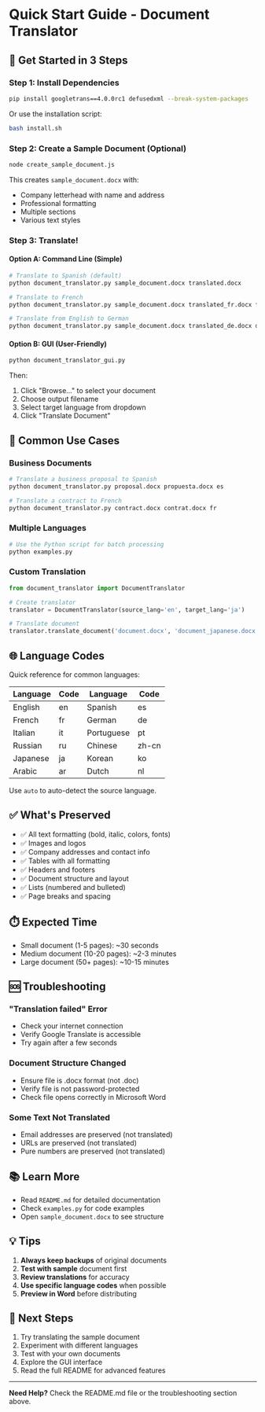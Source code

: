 # Quick Start Guide - Document Translator

## 🚀 Get Started in 3 Steps

### Step 1: Install Dependencies
```bash
pip install googletrans==4.0.0rc1 defusedxml --break-system-packages
```

Or use the installation script:
```bash
bash install.sh
```

### Step 2: Create a Sample Document (Optional)
```bash
node create_sample_document.js
```

This creates `sample_document.docx` with:
- Company letterhead with name and address
- Professional formatting
- Multiple sections
- Various text styles

### Step 3: Translate!

#### Option A: Command Line (Simple)
```bash
# Translate to Spanish (default)
python document_translator.py sample_document.docx translated.docx

# Translate to French
python document_translator.py sample_document.docx translated_fr.docx fr

# Translate from English to German
python document_translator.py sample_document.docx translated_de.docx de en
```

#### Option B: GUI (User-Friendly)
```bash
python document_translator_gui.py
```

Then:
1. Click "Browse..." to select your document
2. Choose output filename
3. Select target language from dropdown
4. Click "Translate Document"

## 📝 Common Use Cases

### Business Documents
```bash
# Translate a business proposal to Spanish
python document_translator.py proposal.docx propuesta.docx es

# Translate a contract to French
python document_translator.py contract.docx contrat.docx fr
```

### Multiple Languages
```python
# Use the Python script for batch processing
python examples.py
```

### Custom Translation
```python
from document_translator import DocumentTranslator

# Create translator
translator = DocumentTranslator(source_lang='en', target_lang='ja')

# Translate document
translator.translate_document('document.docx', 'document_japanese.docx')
```

## 🌐 Language Codes

Quick reference for common languages:

| Language | Code | Language | Code |
|----------|------|----------|------|
| English  | en   | Spanish  | es   |
| French   | fr   | German   | de   |
| Italian  | it   | Portuguese | pt |
| Russian  | ru   | Chinese  | zh-cn |
| Japanese | ja   | Korean   | ko   |
| Arabic   | ar   | Dutch    | nl   |

Use `auto` to auto-detect the source language.

## ✅ What's Preserved

- ✅ All text formatting (bold, italic, colors, fonts)
- ✅ Images and logos
- ✅ Company addresses and contact info
- ✅ Tables with all formatting
- ✅ Headers and footers
- ✅ Document structure and layout
- ✅ Lists (numbered and bulleted)
- ✅ Page breaks and spacing

## ⏱️ Expected Time

- Small document (1-5 pages): ~30 seconds
- Medium document (10-20 pages): ~2-3 minutes
- Large document (50+ pages): ~10-15 minutes

## 🆘 Troubleshooting

### "Translation failed" Error
- Check your internet connection
- Verify Google Translate is accessible
- Try again after a few seconds

### Document Structure Changed
- Ensure file is .docx format (not .doc)
- Verify file is not password-protected
- Check file opens correctly in Microsoft Word

### Some Text Not Translated
- Email addresses are preserved (not translated)
- URLs are preserved (not translated)
- Pure numbers are preserved (not translated)

## 📚 Learn More

- Read `README.md` for detailed documentation
- Check `examples.py` for code examples
- Open `sample_document.docx` to see structure

## 💡 Tips

1. **Always keep backups** of original documents
2. **Test with sample** document first
3. **Review translations** for accuracy
4. **Use specific language codes** when possible
5. **Preview in Word** before distributing

## 🎯 Next Steps

1. Try translating the sample document
2. Experiment with different languages
3. Test with your own documents
4. Explore the GUI interface
5. Read the full README for advanced features

---

**Need Help?** Check the README.md file or the troubleshooting section above.
